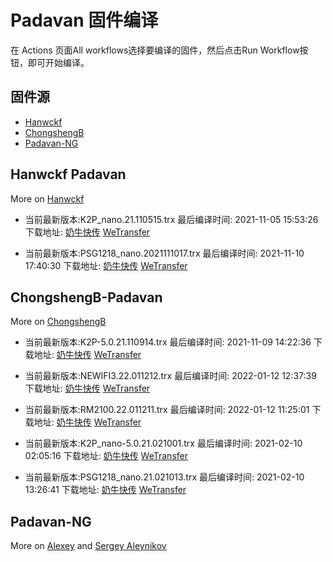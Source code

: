 # Padavan 固件编译
在 Actions 页面All workflows选择要编译的固件，然后点击Run Workflow按钮，即可开始编译。
## 固件源

- [Hanwckf](#Hanwckf-Padavan)
- [ChongshengB](#ChongshengB-Padavan)
- [Padavan-NG](#Padavan-NG)

## Hanwckf Padavan
More on [Hanwckf](https://github.com/hanwckf/rt-n56u/)

* 当前最新版本:K2P_nano.21.110515.trx  最后编译时间: 2021-11-05 15:53:26  下载地址: [奶牛快传](https://cowtransfer.com/s/98fd4db549ce47)  [WeTransfer](https://we.tl/t-PWLBLWkRei)

* 当前最新版本:PSG1218_nano.2021111017.trx  最后编译时间: 2021-11-10 17:40:30  下载地址: [奶牛快传](https://cowtransfer.com/s/0b9d34c4d3834f)  [WeTransfer](https://we.tl/t-JQRxeu9RuW)


















## ChongshengB-Padavan
More on [ChongshengB](https://github.com/chongshengB/rt-n56u)



* 当前最新版本:K2P-5.0.21.110914.trx  最后编译时间: 2021-11-09 14:22:36  下载地址: [奶牛快传](https://cowtransfer.com/s/6d23cb7e119c44)  [WeTransfer](https://we.tl/t-HJaZ369FFh)

* 当前最新版本:NEWIFI3.22.011212.trx  最后编译时间: 2022-01-12 12:37:39  下载地址: [奶牛快传](https://cowtransfer.com/s/fea20059de1642)  [WeTransfer](https://we.tl/t-jBUqTPMbRo)

* 当前最新版本:RM2100.22.011211.trx  最后编译时间: 2022-01-12 11:25:01  下载地址: [奶牛快传](https://cowtransfer.com/s/cb160bf1210f42)  [WeTransfer](https://we.tl/t-xPTXtr9a8r)

* 当前最新版本:K2P_nano-5.0.21.021001.trx  最后编译时间: 2021-02-10 02:05:16  下载地址: [奶牛快传](https://cowtransfer.com/s/e9d11b47439048)  [WeTransfer](https://we.tl/t-LVAcqgYTaI)

* 当前最新版本:PSG1218_nano.21.021013.trx  最后编译时间: 2021-02-10 13:26:41  下载地址: [奶牛快传](https://cowtransfer.com/s/dce96ef77ffd4e)  [WeTransfer](https://we.tl/t-QAX47R0afI)













## Padavan-NG
More on [Alexey](https://gitlab.com/dm38/padavan-ng) and [Sergey Aleynikov](https://github.com/dur-randir/padavan-ng)
